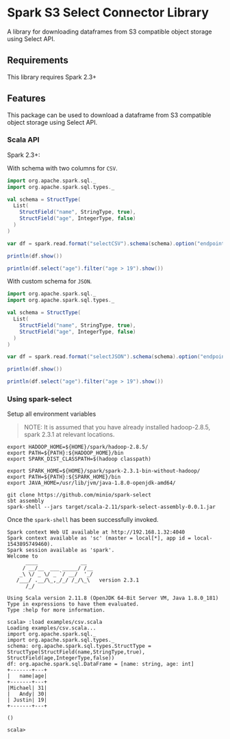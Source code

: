 # Spark S3 Select Connector Library
A library for downloading dataframes from S3 compatible object storage using Select API.

## Requirements
This library requires Spark 2.3+

## Features
This package can be used to download a dataframe from S3 compatible object storage using Select API.

### Scala API
Spark 2.3+:

With schema with two columns for `CSV`.
```scala
import org.apache.spark.sql._
import org.apache.spark.sql.types._

val schema = StructType(
  List(
    StructField("name", StringType, true),
    StructField("age", IntegerType, false)
  )
)

var df = spark.read.format("selectCSV").schema(schema).option("endpoint", "http://127.0.0.1:9000").option("access_key", "minio").option("secret_key", "minio123").option("path_style_access", "true").load("s3://sjm-airlines/people.csv")

println(df.show())

println(df.select("age").filter("age > 19").show())
```

With custom schema for `JSON`.
```scala
import org.apache.spark.sql._
import org.apache.spark.sql.types._

val schema = StructType(
  List(
    StructField("name", StringType, true),
    StructField("age", IntegerType, false)
  )
)

var df = spark.read.format("selectJSON").schema(schema).option("endpoint", "http://127.0.0.1:9000").option("access_key", "minio").option("secret_key", "minio123").option("path_style_access", "true").load("s3://sjm-airlines/people.json")

println(df.show())

println(df.select("age").filter("age > 19").show())
```

### Using spark-select

Setup all environment variables
> NOTE: It is assumed that you have already installed hadoop-2.8.5, spark 2.3.1 at relevant locations.
```
export HADOOP_HOME=${HOME}/spark/hadoop-2.8.5/
export PATH=${PATH}:${HADOOP_HOME}/bin
export SPARK_DIST_CLASSPATH=$(hadoop classpath)

export SPARK_HOME=${HOME}/spark/spark-2.3.1-bin-without-hadoop/
export PATH=${PATH}:${SPARK_HOME}/bin
export JAVA_HOME=/usr/lib/jvm/java-1.8.0-openjdk-amd64/

git clone https://github.com/minio/spark-select
sbt assembly
spark-shell --jars target/scala-2.11/spark-select-assembly-0.0.1.jar
```

Once the `spark-shell` has been successfully invoked.
```
Spark context Web UI available at http://192.168.1.32:4040
Spark context available as 'sc' (master = local[*], app id = local-1543895749460).
Spark session available as 'spark'.
Welcome to
      ____              __
     / __/__  ___ _____/ /__
    _\ \/ _ \/ _ `/ __/  '_/
   /___/ .__/\_,_/_/ /_/\_\   version 2.3.1
      /_/

Using Scala version 2.11.8 (OpenJDK 64-Bit Server VM, Java 1.8.0_181)
Type in expressions to have them evaluated.
Type :help for more information.

scala> :load examples/csv.scala
Loading examples/csv.scala...
import org.apache.spark.sql._
import org.apache.spark.sql.types._
schema: org.apache.spark.sql.types.StructType = StructType(StructField(name,StringType,true), StructField(age,IntegerType,false))
df: org.apache.spark.sql.DataFrame = [name: string, age: int]
+-------+---+
|   name|age|
+-------+---+
|Michael| 31|
|   Andy| 30|
| Justin| 19|
+-------+---+

()

scala>
```
